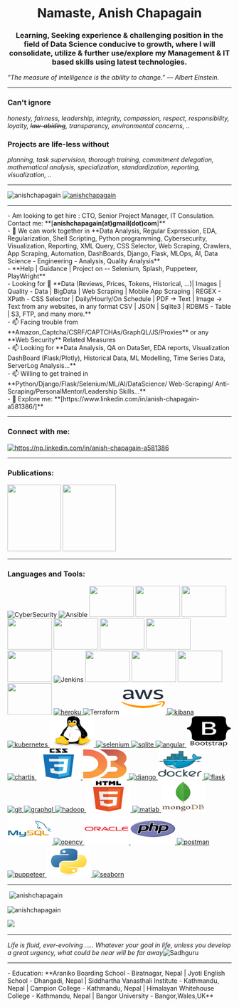 <h1 align="center">Namaste, Anish Chapagain</h1>
<h3 align="center">Learning, Seeking experience & challenging position in the field of Data Science conducive to growth, where I will consolidate, utilize & further use/explore my Management & IT based skills using latest technologies.</h3>
<i>“The measure of intelligence is the ability to change.” — Albert Einstein.</i>
<hr/>
<h3 align="left"> Can't ignore </h3>
<p align="left">
<i>honesty, fairness, leadership, integrity, compassion, respect, responsibility, loyalty, <strike>law-abiding</strike>, transparency, environmental concerns, ..</i>
</p>
<h3 align="left"> Projects are life-less without </h3>
<p align="left">
<i> planning, task supervision, thorough training, commitment delegation, mathematical analysis, specialization, standardization, reporting, visualization, .. </i>
</p>
<hr/>
<p><img src="https://komarev.com/ghpvc/?username=anishchapagain&label=PROFILE%20VIEWS&color=0e75b6" alt="anishchapagain"/> <a href="https://github.com/ryo-ma/github-profile-trophy"><img src="https://github-profile-trophy.vercel.app/?username=anishchapagain" alt="anishchapagain" /></a></p>
<hr/>
- Am looking to get hire : CTO, Senior Project Manager, IT Consulation. Contact me: **[<b>anishchapagain(at)gmail(dot)com</b>]**<br/>
- 💬 We can work together in **Data Analysis, Regular Expression, EDA, Regularization, Shell Scripting, Python programming, Cybersecurity, Visualization, Reporting, XML Query, CSS Selector, Web Scraping, Crawlers, App Scraping, Automation, DashBoards, Django, Flask, MLOps, AI, Data Science - Engineering - Analysis, Quality Analysis**<br/>
- **Help | Guidance | Project on -- Selenium, Splash, Puppeteer, PlayWright**<br/>
- Looking for 💬 **Data (Reviews, Prices, Tokens, Historical, ...)| Images | Quality - Data | BigData | Web Scraping | Mobile App Scraping | REGEX - XPath - CSS Selector | Daily/Hourly/On Schedule | PDF -> Text | Image -> Text from any websites, in any format CSV | JSON | Sqlite3 | RDBMS - Table | S3, FTP, and many more.**<br/>
- 📫 Facing trouble from **Amazon_Captcha/CSRF/CAPTCHAs/GraphQL/JS/Proxies** or any **Web Security** Related Measures<br/>
- 📫 Looking for **Data Analysis, QA on DataSet, EDA reports, Visualization DashBoard (Flask/Plotly), Historical Data, ML Modelling, Time Series Data, ServerLog Analysis...**<br/>
- 📫 Willing to get trained in **Python/Django/Flask/Selenium/ML/AI/DataScience/ Web-Scraping/ Anti-Scraping/PersonalMentor/Leadership Skills...**<br/>
- 💬  Explore me: **[https://www.linkedin.com/in/anish-chapagain-a581386/]**
<hr/>
<h3 align="left">Connect with me:</h3>
<p align="left">
<a href="https://np.linkedin.com/in/anish-chapagain-a581386" target="blank"><img align="center" src="https://raw.githubusercontent.com/rahuldkjain/github-profile-readme-generator/master/src/images/icons/Social/linked-in-alt.svg" alt="https://np.linkedin.com/in/anish-chapagain-a581386" height="40" width="50" /></a>
</p>
<hr/> 
<h3 align="left">Publications:</h3>
<p align="left">
<a href="https://www.amazon.com/Hands-Web-Scraping-Python-operations/dp/1789533392"><img src="http://www.anishchapagain.com/first.jpg" height="150" width="120"/></a>
<a href="https://www.amazon.com/Hands-Web-Scraping-Python-operations/dp/1789533392"><img src="http://www.anishchapagain.com/second.jpg" height="150" width="120"/></a>
</p>
<hr />
<h3 align="left">Languages and Tools:</h3>
<p align="left">
<img src="https://www.lazorpoint.com/hubfs/graphics/2019/New%20New%20Icons/Protect%20Your%20Business%20from%20Cyber%20Threats.png" height="70" width="100" alt="CyberSecurity"/>
<img src="https://encrypted-tbn0.gstatic.com/images?q=tbn:ANd9GcQ4FnESRwox2kMk5w31HJwvcn_ouerefsn-Ww&usqp=CAU" height="70" width="100" alt="Ansible"/>
<a href="https://spark.apache.org/"><img src="https://spark.apache.org/docs/latest/img/spark-logo-hd.png" height="70" width="100"/></a>
<a href="https://scikit-learn.org/"><img src="https://spark.apache.org/images/scikit-learn.png" height="70" width="100"></a>
<a href="https://pandas.pydata.org/"><img src="https://spark.apache.org/images/pandas.png" height="70" width="100"></a>
<a href="https://www.tensorflow.org/"><img src="https://spark.apache.org/images/tf_logo_social.png" height="70" width="100"></a>
<a href="https://pytorch.org/"><img src="https://spark.apache.org/images/pytorch.png" height="70" width="100"></a>
<a href="https://mlflow.org/"><img src="https://spark.apache.org/images/mlflow-logo.png" height="70" width="100"></a>
<a href="https://superset.apache.org/"><img src="https://spark.apache.org/images/superset.png" height="70" width="100"></a>
<a href="https://www.tableau.com/node/62770"><img src="https://spark.apache.org/images/tableau-logo-tableau-software.png" height="70" width="100"></a>
<img src="https://logowik.com/content/uploads/images/jenkins8460.jpg" height="70" width="100" alt="Jenkins">
<a href="https://powerbi.microsoft.com/en-us/"><img src="https://spark.apache.org/images/PowerBI-Logo-Square-Insight-Platforms.png" height="70" width="100"></a>
<a href="https://www.elastic.co/"><img src="https://spark.apache.org/images/Elasticsearch.png" height="70" width="100"></a>
<a href="https://cassandra.apache.org/_/index.html"><img src="https://spark.apache.org/images/1280px-Cassandra_logo.png" height="70" width="100"></a>
<a href="https://airflow.apache.org/"><img src="https://spark.apache.org/images/AirflowLogo.png" height="70" width="100"></a>
<a href="https://heroku.com" target="_blank"> <img src="https://www.vectorlogo.zone/logos/heroku/heroku-icon.svg" alt="heroku" height="70" width="100"/> </a>
<img src="https://images.squarespace-cdn.com/content/v1/5df3d8c5d2be5962e4f87890/1654520880675-FN8VWWY75W05JYW6VWAW/terraform.png?format=300w" alt="Terraform" height="70" width="100"/>
<a href="https://aws.amazon.com" target="_blank"> <img src="https://raw.githubusercontent.com/devicons/devicon/master/icons/amazonwebservices/amazonwebservices-original-wordmark.svg" alt="aws" height="70" width="100"/> </a>
 <a href="https://www.elastic.co/kibana" target="_blank" rel="noreferrer"> <img src="https://www.vectorlogo.zone/logos/elasticco_kibana/elasticco_kibana-icon.svg" alt="kibana" height="70" width="100"/> </a> <a href="https://kubernetes.io" target="_blank" rel="noreferrer"> <img src="https://www.vectorlogo.zone/logos/kubernetes/kubernetes-icon.svg" alt="kubernetes" height="70" width="100"/> </a> <a href="https://www.linux.org/" target="_blank" rel="noreferrer"> <img src="https://raw.githubusercontent.com/devicons/devicon/master/icons/linux/linux-original.svg" alt="linux" height="70" width="100"/> </a>
 <a href="https://www.selenium.dev" target="_blank" rel="noreferrer"> <img src="https://raw.githubusercontent.com/detain/svg-logos/780f25886640cef088af994181646db2f6b1a3f8/svg/selenium-logo.svg" alt="selenium" height="70" width="166"/> </a> <a href="https://www.sqlite.org/" target="_blank" rel="noreferrer"> <img src="https://www.vectorlogo.zone/logos/sqlite/sqlite-icon.svg" alt="sqlite" height="70" width="100"/> </a> 
<a href="https://angular.io" target="_blank" rel="noreferrer"> <img src="https://angular.io/assets/images/logos/angular/angular.svg" alt="angular" height="70" width="100"/> </a> <a href="https://getbootstrap.com" target="_blank" rel="noreferrer"> <img src="https://raw.githubusercontent.com/devicons/devicon/master/icons/bootstrap/bootstrap-plain-wordmark.svg" alt="bootstrap" height="70" width="100"/> </a>  <a href="https://www.chartjs.org" target="_blank" rel="noreferrer"> <img src="https://www.chartjs.org/media/logo-title.svg" alt="chartjs" height="70" width="100"/> </a> <a href="https://www.w3schools.com/css/" target="_blank" rel="noreferrer"> <img src="https://raw.githubusercontent.com/devicons/devicon/master/icons/css3/css3-original-wordmark.svg" alt="css3" height="70" width="100"/> </a> <a href="https://d3js.org/" target="_blank" rel="noreferrer"> <img src="https://raw.githubusercontent.com/devicons/devicon/master/icons/d3js/d3js-original.svg" alt="d3js" height="70" width="100"/> </a> <a href="https://www.djangoproject.com/" target="_blank" rel="noreferrer"> <img src="https://cdn.worldvectorlogo.com/logos/django.svg" alt="django" height="70" width="100"/> </a> <a href="https://www.docker.com/" target="_blank" rel="noreferrer"> <img src="https://raw.githubusercontent.com/devicons/devicon/master/icons/docker/docker-original-wordmark.svg" alt="docker" height="70" width="100"/> </a> <a href="https://flask.palletsprojects.com/" target="_blank" rel="noreferrer"> <img src="https://www.vectorlogo.zone/logos/pocoo_flask/pocoo_flask-icon.svg" alt="flask" height="70" width="100"/> </a></a> <a href="https://git-scm.com/" target="_blank" rel="noreferrer"> <img src="https://www.vectorlogo.zone/logos/git-scm/git-scm-icon.svg" alt="git" height="70" width="100"/> </a> <a href="https://graphql.org" target="_blank" rel="noreferrer"> <img src="https://www.vectorlogo.zone/logos/graphql/graphql-icon.svg" alt="graphql" height="70" width="100"/> </a> <a href="https://hadoop.apache.org/" target="_blank" rel="noreferrer"> <img src="https://www.vectorlogo.zone/logos/apache_hadoop/apache_hadoop-icon.svg" alt="hadoop" height="70" width="166"/> </a> <a href="https://www.w3.org/html/" target="_blank" rel="noreferrer"> <img src="https://raw.githubusercontent.com/devicons/devicon/master/icons/html5/html5-original-wordmark.svg" alt="html5" height="70" width="100"/> </a> <a href="https://www.mathworks.com/" target="_blank" rel="noreferrer"> <img src="https://upload.wikimedia.org/wikipedia/commons/2/21/Matlab_Logo.png" alt="matlab" height="70" width="100"/> </a> <a href="https://www.mongodb.com/" target="_blank" rel="noreferrer"> <img src="https://raw.githubusercontent.com/devicons/devicon/master/icons/mongodb/mongodb-original-wordmark.svg" alt="mongodb" height="70" width="100"/> </a> <a href="https://www.mysql.com/" target="_blank" rel="noreferrer"> <img src="https://raw.githubusercontent.com/devicons/devicon/master/icons/mysql/mysql-original-wordmark.svg" alt="mysql" height="70" width="100"/> </a> <a href="https://opencv.org/" target="_blank" rel="noreferrer"> <img src="https://www.vectorlogo.zone/logos/opencv/opencv-icon.svg" alt="opencv" height="70" width="100"/> </a> <a href="https://www.oracle.com/" target="_blank" rel="noreferrer"> <img src="https://raw.githubusercontent.com/devicons/devicon/master/icons/oracle/oracle-original.svg" alt="oracle" height="70" width="100"/> </a> <a href="https://www.php.net" target="_blank" rel="noreferrer"> <img src="https://raw.githubusercontent.com/devicons/devicon/master/icons/php/php-original.svg" alt="php" height="70" width="100"/> </a> <a href="https://postman.com" target="_blank" rel="noreferrer"> <img src="https://www.vectorlogo.zone/logos/getpostman/getpostman-icon.svg" alt="postman" height="70" width="100"/> </a> <a href="https://github.com/puppeteer/puppeteer" target="_blank" rel="noreferrer"> <img src="https://www.vectorlogo.zone/logos/pptrdev/pptrdev-official.svg" alt="puppeteer" height="70" width="100"/> </a> <a href="https://www.python.org" target="_blank" rel="noreferrer"> <img src="https://raw.githubusercontent.com/devicons/devicon/master/icons/python/python-original.svg" alt="python" height="70" width="100"/> </a> <a href="https://seaborn.pydata.org/" target="_blank" rel="noreferrer"> <img src="https://seaborn.pydata.org/_images/logo-mark-lightbg.svg" alt="seaborn" height="70" width="100"/> </a>  </p>
<hr/>
<p>&nbsp;<img align="center" src="https://github-readme-stats.vercel.app/api?username=anishchapagain&show_icons=true&locale=en" alt="anishchapagain" /></p>
<p><img align="center" src="https://github-readme-streak-stats.herokuapp.com/?user=anishchapagain&" alt="anishchapagain" /></p>
<p><img src="https://github-readme-stats.vercel.app/api/top-langs/?username=anishchapagain&theme=dark&hide_border=false&include_all_commits=false&count_private=false&layout=compact" /></p>
<hr/>
<p align="left">
<i>Life is fluid, ever-evolving ..... Whatever your goal in life, unless you develop a great urgency, what could be near will be far away</i><img src="https://play-lh.googleusercontent.com/mUlaWjQsKr6guWoqSbax57X6gRq9qxWFfA0W_Sury0aV4fqF23mc1Lzkbt2Hrnpj2A" width="140" height="160" alt="Sadhguru"/>
</p>
<hr/>
<p align="left">
- Education: **Araniko Boarding School - Biratnagar, Nepal | Jyoti English School - Dhangadi, Nepal | Siddhartha Vanasthali Institute - Kathmandu, Nepal | Campion College - Kathmandu, Nepal | Himalayan Whitehouse College - Kathmandu, Nepal | Bangor University - Bangor,Wales,UK**
</p>
